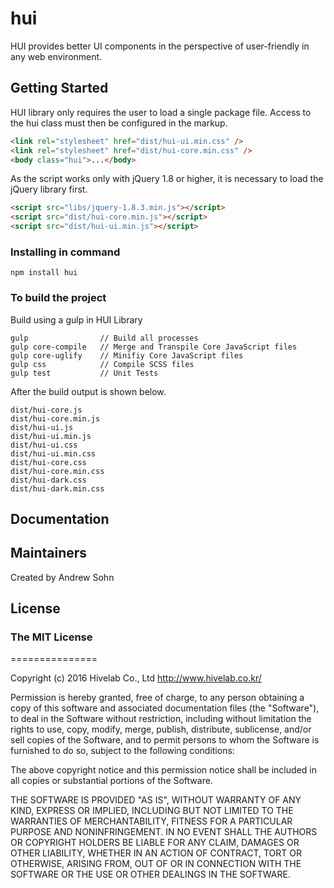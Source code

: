 # hui

HUI provides better UI components in the perspective of user-friendly in any web environment.

## Getting Started

HUI library only requires the user to load a single package file.
Access to the hui class must then be configured in the markup.

```html
<link rel="stylesheet" href="dist/hui-ui.min.css" />
<link rel="stylesheet" href="dist/hui-core.min.css" />
<body class="hui">...</body>
```
As the script works only with jQuery 1.8 or higher, it is necessary to load the jQuery library first.

```html
<script src="libs/jquery-1.8.3.min.js"></script>
<script src="dist/hui-core.min.js"></script>
<script src="dist/hui-ui.min.js"></script>
```

### Installing in command
```
npm install hui
```

### To build the project
Build using a gulp in HUI Library
```
gulp				// Build all processes
gulp core-compile	// Merge and Transpile Core JavaScript files
gulp core-uglify	// Minifiy Core JavaScript files
gulp css			// Compile SCSS files
gulp test			// Unit Tests
```
After the build output is shown below.
```
dist/hui-core.js
dist/hui-core.min.js
dist/hui-ui.js
dist/hui-ui.min.js
dist/hui-ui.css
dist/hui-ui.min.css
dist/hui-core.css
dist/hui-core.min.css
dist/hui-dark.css
dist/hui-dark.min.css
```

## Documentation


## Maintainers

Created by Andrew Sohn

## License

### The MIT License
===============

Copyright (c) 2016 
Hivelab Co., Ltd
http://www.hivelab.co.kr/

Permission is hereby granted, free of charge, to any person obtaining a copy
of this software and associated documentation files (the "Software"), to deal
in the Software without restriction, including without limitation the rights
to use, copy, modify, merge, publish, distribute, sublicense, and/or sell
copies of the Software, and to permit persons to whom the Software is furnished
to do so, subject to the following conditions:

The above copyright notice and this permission notice shall be included in all
copies or substantial portions of the Software.

THE SOFTWARE IS PROVIDED "AS IS", WITHOUT WARRANTY OF ANY KIND, EXPRESS OR
IMPLIED, INCLUDING BUT NOT LIMITED TO THE WARRANTIES OF MERCHANTABILITY,
FITNESS FOR A PARTICULAR PURPOSE AND NONINFRINGEMENT. IN NO EVENT SHALL THE
AUTHORS OR COPYRIGHT HOLDERS BE LIABLE FOR ANY CLAIM, DAMAGES OR OTHER
LIABILITY, WHETHER IN AN ACTION OF CONTRACT, TORT OR OTHERWISE, ARISING FROM,
OUT OF OR IN CONNECTION WITH THE SOFTWARE OR THE USE OR OTHER DEALINGS IN
THE SOFTWARE.
